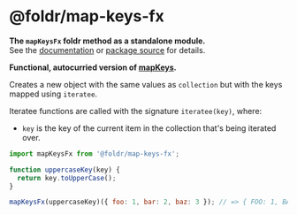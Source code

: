 # @foldr/map-keys-fx

**The `mapKeysFx` foldr method as a standalone module.**    
See the [documentation](http://foldr.com/0.0.0/map-keys-fx) or [package source](https:/github.com/CloudVessel/foldr/blob/master/packages/categories/map-keys-fx/src/index.js) for details.

**Functional, autocurried version of [mapKeys](#mapKeys).**

Creates a new object with the same values as `collection` but with the keys mapped
using `iteratee`.

Iteratee functions are called with the signature `iteratee(key)`, where:
- `key` is the key of the current item in the collection that's being iterated over.

```js
import mapKeysFx from '@foldr/map-keys-fx';

function uppercaseKey(key) {
  return key.toUpperCase();
}

mapKeysFx(uppercaseKey)({ foo: 1, bar: 2, baz: 3 }); // => { FOO: 1, BAR: 2, BAZ: 3 }
```
